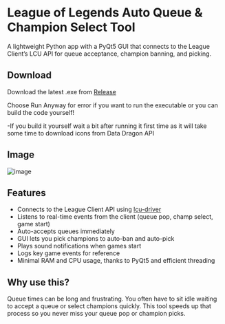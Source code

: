 # League of Legends Auto Queue & Champion Select Tool

A lightweight Python app with a PyQt5 GUI that connects to the League Client’s LCU API for queue acceptance, champion banning, and picking.

## Download

Download the latest .exe from [Release](https://github.com/ahtishamdilawar/LoLQueueAssist/releases/latest)

Choose Run Anyway for error if you want to run the executable or you can build the code yourself!

-If you build it yourself wait a bit after running it first time as it will take some time to download icons from Data Dragon API

## Image
![image](https://github.com/user-attachments/assets/09e99dc4-53be-4951-8135-bfe8bfca987c)


## Features

- Connects to the League Client API using [lcu-driver](https://github.com/sousa-andre/lcu-driver)
- Listens to real-time events from the client (queue pop, champ select, game start)
- Auto-accepts queues immediately
- GUI lets you pick champions to auto-ban and auto-pick
- Plays sound notifications when games start
- Logs key game events for reference
- Minimal RAM and CPU usage, thanks to PyQt5 and efficient threading

## Why use this?

Queue times can be long and frustrating. You often have to sit idle waiting to accept a queue or select champions quickly. This tool speeds up that process so you never miss your queue pop or champion picks.

